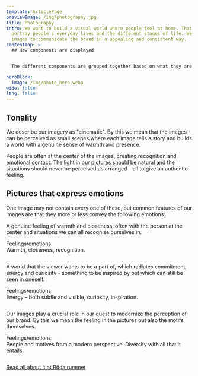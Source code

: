 ```yaml
---
template: ArticlePage
previewImage: /img/photography.jpg
title: Photography
intro: We want to build a visual world where people feel at home. That´s why we
  portray people's everyday lives and the different stages of life. We want our
  images to communicate the brand in a appealing and consistent way.
contentTop: >-
  ## How components are displayed


  The different components are grouped together based on what they are used for, and you can  will find a visual example of each component on the group page to help you find the right component if you're unfamiliar with LFUI.

heroBlock:
  image: /img/photo_hero.webp
wide: false
lang: false
---
```


## Tonality

We describe our imagery as "cinematic". By this we mean that the images can be perceived as small scenes where each image tells a story and builds a world with a genuine sense of warmth and presence.

People are often at the center of the images, creating recognition and emotional contact. The light in our pictures should be natural and the situations should never be perceived as arranged – all to give an authentic feeling.

## Pictures that express emotions

One image may not contain every one of these, but common features of our images are that they more or less convey the following emotions:

<section>
<Collapse title="Humanity and closeness">
<div class="content">

A genuine feeling of warmth and closeness, often with the person at the center and situations we can all recognise ourselves in.

Feelings/emotions:\
Warmth, closeness, recognition.

<figure class="Image Image__default "><img src="/img/skater.webp" srcset="/img/skater.webp 2x" alt=""><figcaption><div class="Image__caption"></div></figcaption></figure>

</div></Collapse>
<Collapse title="Commitment and curiosity">
<div class="content">

A world that the viewer wants to be a part of, which radiates commitment, energy and curiosity - something to be inspired by but which can still be seen in oneself.

Feelings/emotions:\
Energy – both subtle and visible, curiosity, inspiration.

<figure class="Image Image__default "><img src="/img/bed.webp" srcset="/img/bed.webp 2x" alt=""><figcaption><div class="Image__caption"></div></figcaption></figure>

</div></Collapse>
<Collapse title="Modern and up to date">
<div class="content">

Our images play a crucial role in our quest to modernize the perception of our brand. By this we mean the feeling in the pictures but also the motifs themselves.

Feelings/emotions:\
People and motives from a modern perspective. Diversity with all that it entails.

<figure class="Image Image__default "><img src="/img/dude.webp" srcset="/img/dude.webp 2x" alt=""><figcaption><div class="Image__caption"></div></figcaption></figure>

</div></Collapse>
</section>

[Read all about it at Röda rummet](https://cloud.brandmaster.com/brandcenter/se/lansforsakringar/)
